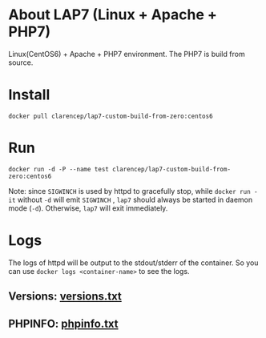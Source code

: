 # About LAP7 (Linux + Apache + PHP7)

Linux(CentOS6) + Apache + PHP7 environment. The PHP7 is build from source.

# Install

`docker pull clarencep/lap7-custom-build-from-zero:centos6`


# Run

`docker run -d -P --name test clarencep/lap7-custom-build-from-zero:centos6`

Note: since `SIGWINCH` is used by httpd to gracefully stop, 
while `docker run -it` without `-d` will emit `SIGWINCH` , 
`lap7` should always be started in daemon mode (`-d`). 
Otherwise, `lap7` will exit immediately.

# Logs

The logs of httpd will be output to the stdout/stderr of the 
container. So you can use `docker logs <container-name>` to see the logs.

## Versions: [versions.txt](./versions.txt)

## PHPINFO: [phpinfo.txt](./phpinfo.txt)
